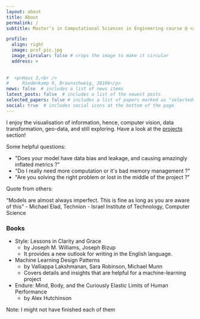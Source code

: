 ```yaml
---
layout: about
title: About
permalink: /
subtitle: Master’s in Computational Sciences in Engineering course @ <a href='https://www.tu-braunschweig.de/en/'>TU Bruanschweig</a>

profile:
  align: right
  image: prof_pic.jpg
  image_circular: false # crops the image to make it circular
  address: >
   
    
#  <p>Haus 3,<br />    
#     Riedenkamp 9, Braunschweig, 38108</p>
news: false  # includes a list of news items
latest_posts: false  # includes a list of the newest posts
selected_papers: false # includes a list of papers marked as "selected={true}"
social: true  # includes social icons at the bottom of the page
---
```


I enjoy the visualisation of information, hence, computer vision, data transformation, geo-data, and still exploring.
Have a look at the [projects](/projects/) section! 




<!-- <a href="/projects/">projects</a> -->

Some helpful questions:
- "Does your model have data bias and leakage, and causing amazingly inflated metrics ?" 
- "Do I really need more computation or it's bad memory management ?"
- "Are you solving the right problem or lost in the middle of the project ?"


Quote from others:

“Models are almost always imperfect. This is fine as long as you are aware of this” - Michael Elad, Technion - Israel Institute of Technology, Computer Science

<!-- Put your address / P.O. box / other info right below your picture. You can also disable any of these elements by editing `profile` property of the YAML header of your `_pages/about.md`.  -->

<!-- Edit `_bibliography/papers.bib` and Jekyll will render your [publications page](/al-folio/publications/) automatically. -->

<!-- Link to your social media connections, too. This theme is set up to use [Font Awesome icons](http://fortawesome.github.io/Font-Awesome/) and [Academicons](https://jpswalsh.github.io/academicons/), like the ones below. Add your Facebook, Twitter, LinkedIn, Google Scholar, or just disable all of them. -->


### Books
- Style: Lessons in Clarity and Grace
  - by Joseph M. Williams, Joseph Bizup
  - It provides a new outlook for writing in the English language.
- Machine Learning Design Patterns
  - by Valliappa Lakshmanan, Sara Robinson, Michael Munn
  - Covers details and insights that are helpful for a machine-learning project
- Endure: Mind, Body, and the Curiously Elastic Limits of Human Performance
  - by Alex Hutchinson

Note: I might not have finished each of them
